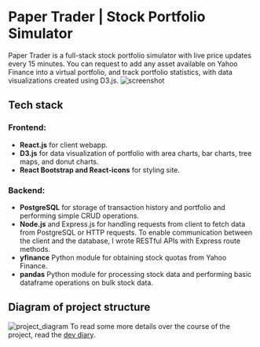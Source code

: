 # Paper Trader | Stock Portfolio Simulator
Paper Trader is a full-stack stock portfolio simulator with live price updates every 15 minutes. You can request to add any asset available on Yahoo Finance into a virtual portfolio, and track portfolio statistics, with data visualizations created using D3.js. 
![screenshot](https://github.com/leungjch/paper-trader-fullstack/blob/main/screenshot.png)
## Tech stack
### Frontend: 
- **React.js** for client webapp.
- **D3.js** for data visualization of portfolio with area charts, bar charts, tree maps, and donut charts. 
- **React Bootstrap and React-icons** for styling site.
### Backend:
- **PostgreSQL** for storage of transaction history and portfolio and performing simple CRUD operations.
- **Node.js** and Express.js for handling requests from client to fetch data from PostgreSQL or HTTP requests. To enable communication between the client and the database, I wrote RESTful APIs with Express route methods.
- **yfinance** Python module for obtaining stock quotas from Yahoo Finance.
- **pandas** Python module for processing stock data and performing basic dataframe operations on bulk stock data.

## Diagram of project structure
![project_diagram](https://github.com/leungjch/paper-trader-fullstack/blob/main/projectdiagram.png)
To read some more details over the course of the project, read the [dev diary](dev-diary.md). 
